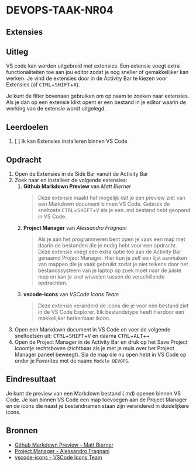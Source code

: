 # DEVOPS-TAAK-NR04

## Extensies

## Uitleg

VS code kan worden uitgebreid met extensies. Een extensie voegt extra functionaliteiten toe aan jou editor zodat je nog sneller of gemakkelijker kan werken. Je vind de extensies door in de Activity Bar te kiezen voor Extensies (of <kbd>CTRL</kbd>+<kbd>SHIFT</kbd>+<kbd>X</kbd>).

Je kunt de filter bovenaan gebruiken om op naam te zoeken naar extensies. Als je dan op een extensie klikt opent er een bestand in je editor waarin de werking van de extensie wordt uitgelegd.

## Leerdoelen

1. [ ] Ik kan Extensies installeren binnen VS Code 

## Opdracht

1. Open de Extensies in de Side Bar vanuit de Activity Bar
2. Zoek naar en installeer de volgende extensies:
   1. **Github Markdown Preview** van *Matt Bierner*
        > Deze extensie maakt het mogelijk dat je een preview ziet van een Markdown document binnen VS Code. Gebruik de sneltoets <kbd>CTRL</kbd>+<kbd>SHIFT</kbd>+<kbd>V</kbd> als je een .md bestand hebt geopend in VS Code.
   2. **Project Manager** van *Alessandro Fragnani*
        > Als je aan het programmeren bent open je vaak een map met daarin de bestanden die je nodig hebt voor een opdracht. Deze extensie voegt een extra optie toe aan de Activity Bar genaamd Project Manager. Hier kun je zelf een lijst aanmaken van mappen die je vaak gebruikt zodat je niet telkens door het bestandssysteem van je laptop op zoek moet naar de juiste map en kan je snel wisselen tussen de verschillende opdrachten.
   3. **vscode-icons** van *VSCode Icons Team*
        > Deze extensie veranderd de icons die je voor een bestand ziet in de VS Code Explorer. Elk bestandstype heeft hierdoor een makkelijker herkenbaar ikoon.
3. Open een Markdown document in VS Code en voer de volgende sneltoetsen uit: <kbd>CTRL</kbd>+<kbd>SHIFT</kbd>+<kbd>V</kbd> en daarna <kbd>CTRL</kbd>+<kbd>ALT</kbd>+<kbd>&rarr;</kbd> 
4. Open de Project Manager in de Activity Bar en druk op het Save Project icoontje rechtsboven (zichtbaar als je met je muis over het Project Manager paneel beweegt). Sla de map die nu open hebt in VS Code op onder je Favorites met de naam: `Module DEVOPS`.

## Eindresultaat

Je kunt de preview van een Markdown bestand (.md) openen binnen VS Code. Je kan binnen VS Code een map toevoegen aan de Project Manager en de icons die naast je bestandnamen staan zijn verandered in duidelijkere icons.

## Bronnen

- [Github Markdown Preview - Matt Bierner](https://marketplace.visualstudio.com/items?itemName=bierner.github-markdown-preview)
- [Project Manager - Alessandro Fragnani](https://marketplace.visualstudio.com/items?itemName=alefragnani.project-manager)
- [vscode-icons - VSCode Icons Team](https://marketplace.visualstudio.com/items?itemName=vscode-icons-team.vscode-icons)